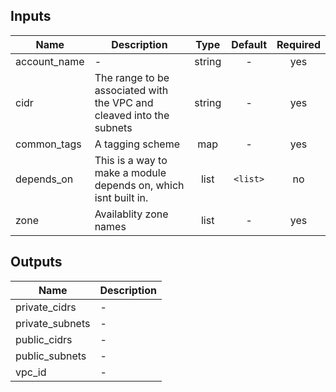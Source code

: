 ## Inputs

| Name | Description | Type | Default | Required |
|------|-------------|:----:|:-----:|:-----:|
| account_name | - | string | - | yes |
| cidr | The range to be associated with the VPC and cleaved into the subnets | string | - | yes |
| common_tags | A tagging scheme | map | - | yes |
| depends_on | This is a way to make a module depends on, which isnt built in. | list | `<list>` | no |
| zone | Availablity zone names | list | - | yes |

## Outputs

| Name | Description |
|------|-------------|
| private_cidrs | - |
| private_subnets | - |
| public_cidrs | - |
| public_subnets | - |
| vpc_id | - |
